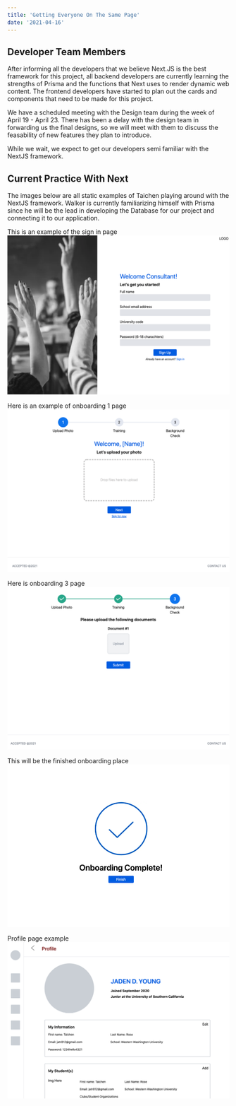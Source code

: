 ```yaml
---
title: 'Getting Everyone On The Same Page'
date: '2021-04-16'
---
```


## Developer Team Members

After informing all the developers that we believe Next.JS is the best framework for this project, all backend developers are currently learning the strengths of Prisma and the functions that Next uses to render dynamic web content. The frontend developers have started to plan out the cards and components that need to be made for this project.

We have a scheduled meeting with the Design team during the week of April 19 - April 23. There has been a delay with the design team in forwarding us the final designs, so we will meet with them to discuss the feasability of new features they plan to introduce.

While we wait, we expect to get our developers semi familiar with the NextJS framework.

## Current Practice With Next

The images below are all static examples of Taichen playing around with the NextJS framework. Walker is currently familiarizing himself with Prisma since he will be the lead in developing the Database for our project and connecting it to our application.

This is an example of the sign in page
![Sign In Screen](../public/images/Setup/signup.png)

Here is an example of onboarding 1 page
![Onboarding 1](../public/images/Setup/onboarding1.png)

Here is onboarding 3 page
![Onboarding 3](../public/images/Setup/onboarding3.png)

This will be the finished onboarding place
![Finished Onboarding](../public/images/Setup/finishedOnboarding.png)

Profile page example
![Profile](../public/images/Setup/profile.png)
